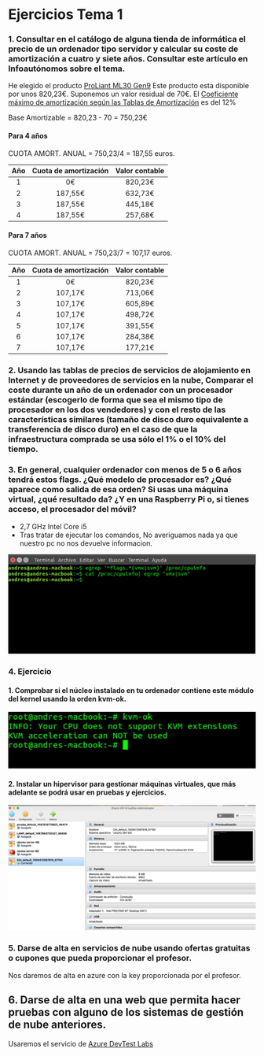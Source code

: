 # Ejercicios Tema 1


### 1. Consultar en el catálogo de alguna tienda de informática el precio de un ordenador tipo servidor y calcular su coste de amortización a cuatro y siete años. Consultar este artículo en Infoautónomos sobre el tema.

He elegido el producto [ProLiant ML30 Gen9](https://www.mercadoactual.es/hp-servidor-proliant-hp-ml30-gen9-procesador-intel-xeon-e3.html?colabG=2&gclid=CjwKCAjw3rfOBRBJEiwAam-GsKBGlWOfqVCAEDO0Ul8a2Yu1QFeZTksD51Q5RimvqWsYheLfqbt2ahoC4KUQAvD_BwE)
Este producto esta disponible por unos 820,23€. Suponemos un valor residual de 70€.
El [Coeficiente máximo de amortización según las Tablas de Amortización](http://www.agenciatributaria.es/AEAT.internet/Inicio/_Segmentos_/Empresas_y_profesionales/Empresarios_individuales_y_profesionales/Rendimientos_de_actividades_economicas_en_el_IRPF/Regimenes_para_determinar_el_rendimiento_de_las_actividades_economicas/Estimacion_Directa_Simplificada.shtml) es del 12%

Base Amortizable = 820,23 - 70 = 750,23€


#### Para 4 años


CUOTA AMORT. ANUAL = 750,23/4 = 187,55 euros.



| Año  | Cuota de amortización  | Valor contable  |
|:----:|:-----------------------:|:------:|
|1     |0€                       |820,23€ |
|2     |187,55€                  |632,73€ |
|3     |187,55€                  |445,18€ |
|4     |187,55€                  |257,68€ |     


#### Para 7 años


CUOTA AMORT. ANUAL = 750,23/7 = 107,17 euros.



| Año  | Cuota de amortización  | Valor contable  |
|:----:|:-----------------------:|:------:|
|1     |0€                       |820,23€ |
|2     |107,17€                  |713,06€ |
|3     |107,17€                  |605,89€ |
|4     |107,17€                  |498,72€ |     
|5     |107,17€                  |391,55€ |    
|6     |107,17€                  |284,38€ |    
|7     |107,17€                  |177,21€ |    

### 2. Usando las tablas de precios de servicios de alojamiento en Internet y de proveedores de servicios en la nube, Comparar el coste durante un año de un ordenador con un procesador estándar (escogerlo de forma que sea el mismo tipo de procesador en los dos vendedores) y con el resto de las características similares (tamaño de disco duro equivalente a transferencia de disco duro) en el caso de que la infraestructura comprada se usa sólo el 1% o el 10% del tiempo.



### 3. En general, cualquier ordenador con menos de 5 o 6 años tendrá estos flags. ¿Qué modelo de procesador es? ¿Qué aparece como salida de esa orden? Si usas una máquina virtual, ¿qué resultado da? ¿Y en una Raspberry Pi o, si tienes acceso, el procesador del móvil?
* 2,7 GHz Intel Core i5
* Tras tratar de ejecutar los comandos, No averiguamos nada ya que nuestro pc no nos devuelve informacion.

![c1](https://github.com/Maverick94/EjerciciosIV/blob/master/tema1/img/C1.png)


### 4. Ejercicio
#### 1. Comprobar si el núcleo instalado en tu ordenador contiene este módulo del kernel usando la orden kvm-ok.
![c2](https://github.com/Maverick94/EjerciciosIV/blob/master/tema1/img/C2.png)

#### 2. Instalar un hipervisor para gestionar máquinas virtuales, que más adelante se podrá usar en pruebas y ejercicios.
![c3](https://github.com/Maverick94/EjerciciosIV/blob/master/tema1/img/C3.png)


### 5. Darse de alta en servicios de nube usando ofertas gratuitas o cupones que pueda proporcionar el profesor.

Nos daremos de alta en azure con la key proporcionada por el profesor.

## 6. Darse de alta en una web que permita hacer pruebas con alguno de los sistemas de gestión de nube anteriores.

Usaremos el servicio de [Azure DevTest Labs](https://azure.microsoft.com/en-us/services/devtest-lab/)
